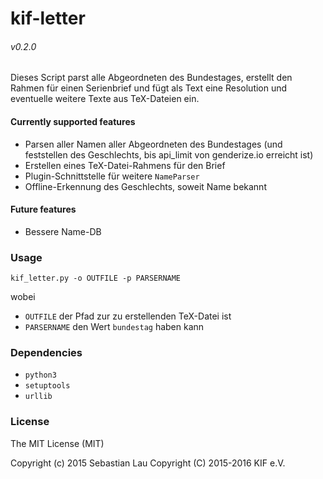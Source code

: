 # kif-letter
###### v0.2.0

Dieses Script parst alle Abgeordneten des Bundestages, erstellt den Rahmen für einen Serienbrief und fügt als Text eine Resolution und eventuelle weitere Texte aus TeX-Dateien ein.

#### Currently supported features

 * Parsen aller Namen aller Abgeordneten des Bundestages (und feststellen des Geschlechts, bis api_limit von genderize.io erreicht ist)
 * Erstellen eines TeX-Datei-Rahmens für den Brief
 * Plugin-Schnittstelle für weitere `NameParser`
 * Offline-Erkennung des Geschlechts, soweit Name bekannt
 
#### Future features

 * Bessere Name-DB
 

### Usage

 ```
 kif_letter.py -o OUTFILE -p PARSERNAME
 ```
wobei
 * `OUTFILE` der Pfad zur zu erstellenden TeX-Datei ist
 * `PARSERNAME` den Wert `bundestag` haben kann


### Dependencies

 * `python3`
 * `setuptools`
 * `urllib`
 
 
### License

The MIT License (MIT)

Copyright (c) 2015 Sebastian Lau
Copyright (C) 2015-2016 KIF e.V.
